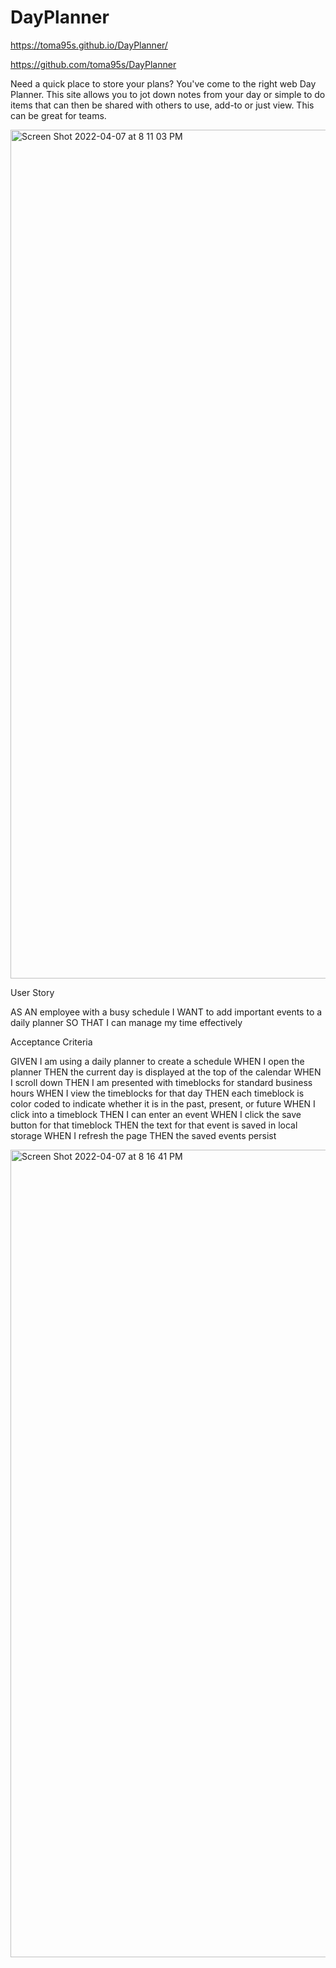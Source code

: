 # DayPlanner

https://toma95s.github.io/DayPlanner/ <br>

https://github.com/toma95s/DayPlanner <br>


Need a quick place to store your plans? You've come to the right web Day Planner. This site allows you to jot down notes from your day or simple to do items that can then be shared with others to use, add-to or just view. This can be great for teams.

<img width="1358" alt="Screen Shot 2022-04-07 at 8 11 03 PM" src="https://user-images.githubusercontent.com/101033224/162355918-f29bf086-087e-44e0-b1d8-1353309cfe94.png">



User Story

AS AN employee with a busy schedule
I WANT to add important events to a daily planner
SO THAT I can manage my time effectively

Acceptance Criteria

GIVEN I am using a daily planner to create a schedule
WHEN I open the planner
THEN the current day is displayed at the top of the calendar
WHEN I scroll down
THEN I am presented with timeblocks for standard business hours
WHEN I view the timeblocks for that day
THEN each timeblock is color coded to indicate whether it is in the past, present, or future
WHEN I click into a timeblock
THEN I can enter an event
WHEN I click the save button for that timeblock
THEN the text for that event is saved in local storage
WHEN I refresh the page
THEN the saved events persist

<img width="1292" alt="Screen Shot 2022-04-07 at 8 16 41 PM" src="https://user-images.githubusercontent.com/101033224/162356072-aa603342-973a-43b8-9f5a-2aac3fc41ea6.png">

